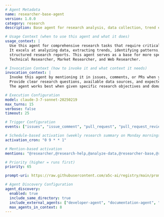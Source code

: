 ```yaml
---
# Agent Metadata
name: researcher-base-agent
version: 1.0.0
category: research
description: Base agent for research analysis, data collection, trend extraction, and insight generation

# Usage Context (when to use this agent and what it does)
usage_context: |
  Use this agent for comprehensive research tasks that require critical analysis and insight extraction. 
  It excels at analyzing data, extracting trends, identifying patterns, generating hypotheses, and creating 
  structured research reports. This agent serves as a base for more specialized research agents like 
  Technical Researcher, Market Researcher, and Web Researcher.

# Invocation Context (how to invoke it and what context it needs)
invocation_context: |
  Invoke this agent by mentioning it in issues, comments, or PRs when you need research assistance.
  Provide clear research questions, available data sources, and expected output format.
  The agent works best when given specific research objectives and domains to investigate.

# Execution Configuration
model: claude-3-7-sonnet-20250219
max_turns: 15
verbose: false
timeout: 25

# Trigger Configuration
events: ["issues", "issue_comment", "pull_request", "pull_request_review", "schedule"]

# Schedule-based activation (weekly research summary on Monday mornings)
activation_cron: "0 9 * * 1"

# Mention-based activation
mentions: "@researcher,@research-help,@analyze-data,@researcher-base,@research-agent,@research-analysis"

# Priority (higher = runs first)
priority: 65

prompt-uri: https://raw.githubusercontent.com/a5c-ai/registry/main/prompts/research/researcher-base-agent.prompt.md

# Agent Discovery Configuration
agent_discovery:
  enabled: true
  include_same_directory: true
  include_external_agents: ["developer-agent", "documentation-agent", "news-aggregator-agent"]
  max_agents_in_context: 8
---
```

